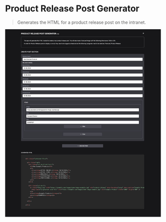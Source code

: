 # Product Release Post Generator

> Generates the HTML for a product release post on the intranet.

<div align="center">
	<img src="./screenshots/product-release-post-generator.jpg" alt="Product Release Post Generator Screenshot" width="1000">
</div>
